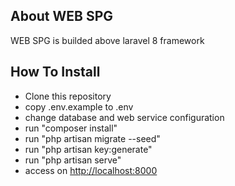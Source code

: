 

## About WEB SPG

WEB SPG is builded above laravel 8 framework

## How To Install

- Clone this repository
- copy .env.example to .env
- change database and web service configuration
- run "composer install"
- run "php artisan migrate --seed"
- run "php artisan key:generate"
- run "php artisan serve"
- access on [http://localhost:8000](http://localhost:8000)